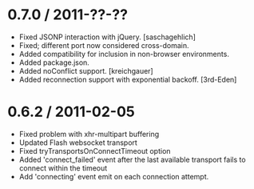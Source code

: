 
0.7.0 / 2011-??-??
==================

  * Fixed JSONP interaction with jQuery. [saschagehlich]
  * Fixed; different port now considered cross-domain.
  * Added compatibility for inclusion in non-browser environments.
  * Added package.json.
  * Added noConflict support. [kreichgauer]
  * Added reconnection support with exponential backoff. [3rd-Eden]

0.6.2 / 2011-02-05 
==================

  * Fixed problem with xhr-multipart buffering
  * Updated Flash websocket transport
  * Fixed tryTransportsOnConnectTimeout option 
  * Added 'connect_failed' event after the last available transport fails to connect
  within the timeout 
  * Add 'connecting' event emit on each connection attempt.

